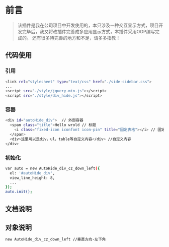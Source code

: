 # 前言

>该插件是我在公司项目中开发使用的，本只涉及一种交互显示方式，项目开发完毕后，我又将改插件完善成多应用显示方式，本插件采用OOP编写完成的。
还有很多待完善的地方和不足，请多多指教！

## 代码使用

### 引用
``` bash
<link rel="stylesheet" type="text/css" href="./side-sidebar.css">
...
<script src="./style/jquery.min.js"></script>
<script src="./style/div_hide.js"></script>

```

### 容器

``` bash
<div id="autoHide_div">  // 外部容器      
  <span class="title">Hello wrold // 标题
    <i class="fixed-icon iconfont icon-pin" title="固定表格"></i> // 固定侧边栏按钮
  </span>
  <div>这里可以是div，ul，table等自定义内容</div> //自定义内容
</div>

``` 

### 初始化

``` bash
var auto = new AutoHide_div_cz_down_left({
  el: '#autoHide_div',
  view_line_height: 8,
  ...
});
auto.init();

```

## 文档说明

## 对象说明

``` bash
new AutoHide_div_cz_down_left //垂直方向-左下角
